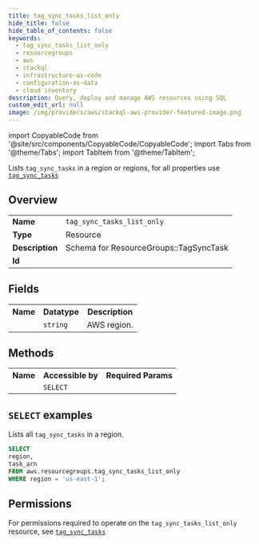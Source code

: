 ```yaml
---
title: tag_sync_tasks_list_only
hide_title: false
hide_table_of_contents: false
keywords:
  - tag_sync_tasks_list_only
  - resourcegroups
  - aws
  - stackql
  - infrastructure-as-code
  - configuration-as-data
  - cloud inventory
description: Query, deploy and manage AWS resources using SQL
custom_edit_url: null
image: /img/providers/aws/stackql-aws-provider-featured-image.png
---
```


import CopyableCode from '@site/src/components/CopyableCode/CopyableCode';
import Tabs from '@theme/Tabs';
import TabItem from '@theme/TabItem';

Lists <code>tag_sync_tasks</code> in a region or regions, for all properties use <a href="/providers/aws/serviceName/tag_sync_tasks/"><code>tag_sync_tasks</code></a>

## Overview
<table><tbody>
<tr><td><b>Name</b></td><td><code>tag_sync_tasks_list_only</code></td></tr>
<tr><td><b>Type</b></td><td>Resource</td></tr>
<tr><td><b>Description</b></td><td>Schema for ResourceGroups::TagSyncTask</td></tr>
<tr><td><b>Id</b></td><td><CopyableCode code="aws.resourcegroups.tag_sync_tasks_list_only" /></td></tr>
</tbody></table>

## Fields
<table><tbody><tr><th>Name</th><th>Datatype</th><th>Description</th></tr><tr><td><CopyableCode code="region" /></td><td><code>string</code></td><td>AWS region.</td></tr>
</tbody></table>

## Methods

<table><tbody>
  <tr>
    <th>Name</th>
    <th>Accessible by</th>
    <th>Required Params</th>
  </tr>
  <tr>
    <td><CopyableCode code="list_resources" /></td>
    <td><code>SELECT</code></td>
    <td><CopyableCode code="region" /></td>
  </tr>
</tbody></table>

## `SELECT` examples
Lists all <code>tag_sync_tasks</code> in a region.
```sql
SELECT
region,
task_arn
FROM aws.resourcegroups.tag_sync_tasks_list_only
WHERE region = 'us-east-1';
```


## Permissions

For permissions required to operate on the <code>tag_sync_tasks_list_only</code> resource, see <a href="/providers/aws/resourcegroups/tag_sync_tasks/#permissions"><code>tag_sync_tasks</code></a>

